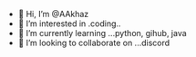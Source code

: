 - 👋 Hi, I’m @AAkhaz
- 👀 I’m interested in .coding..
- 🌱 I’m currently learning ...python, gihub, java
- 💞️ I’m looking to collaborate on ...discord


<!---
AAkhaz/AAkhaz is a ✨ special ✨ repository because its `README.md` (this file) appears on your GitHub profile.
You can click the Preview link to take a look at your changes.
--->
